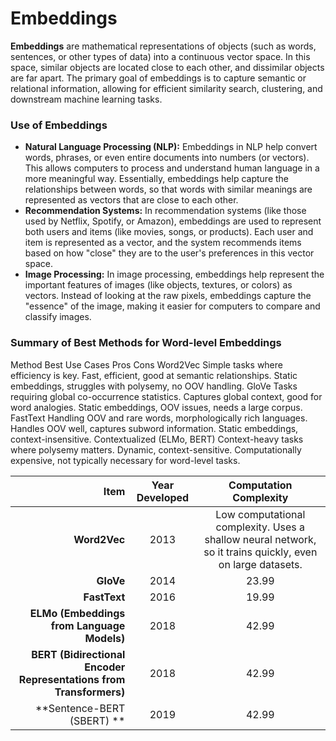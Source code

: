 # Embeddings

**Embeddings** are mathematical representations of objects (such as words, sentences, or other types of data) into a continuous vector space. In this space, similar objects are located close to each other, and dissimilar objects are far apart. The primary goal of embeddings is to capture semantic or relational information, allowing for efficient similarity search, clustering, and downstream machine learning tasks.

### Use of Embeddings

- **Natural Language Processing (NLP):** Embeddings in NLP help convert words, phrases, or even entire documents into numbers (or vectors). This allows computers to process and understand human language in a more meaningful way. Essentially, embeddings help capture the relationships between words, so that words with similar meanings are represented as vectors that are close to each other.
- **Recommendation Systems:** In recommendation systems (like those used by Netflix, Spotify, or Amazon), embeddings are used to represent both users and items (like movies, songs, or products). Each user and item is represented as a vector, and the system recommends items based on how "close" they are to the user's preferences in this vector space.
- **Image Processing:** In image processing, embeddings help represent the important features of images (like objects, textures, or colors) as vectors. Instead of looking at the raw pixels, embeddings capture the "essence" of the image, making it easier for computers to compare and classify images.

### Summary of Best Methods for Word-level Embeddings
Method	Best Use Cases	Pros	Cons
Word2Vec	Simple tasks where efficiency is key.	Fast, efficient, good at semantic relationships.	Static embeddings, struggles with polysemy, no OOV handling.
GloVe	Tasks requiring global co-occurrence statistics.	Captures global context, good for word analogies.	Static embeddings, OOV issues, needs a large corpus.
FastText	Handling OOV and rare words, morphologically rich languages.	Handles OOV well, captures subword information.	Static embeddings, context-insensitive.
Contextualized (ELMo, BERT)	Context-heavy tasks where polysemy matters.	Dynamic, context-sensitive.	Computationally expensive, not typically necessary for word-level tasks.

| **Item**                                                          | **Year Developed** |   **Computation Complexity**   |
| ----------------------------------------------------------------: | :----------------: | :----------------------------: | 
| **Word2Vec**                                                      |        2013        | Low computational complexity. Uses a shallow neural network, so it trains quickly, even on large datasets.                |
| **GloVe**                                                         |        2014        | 23.99 |
| **FastText**                                                      |        2016        | 19.99 |
| **ELMo (Embeddings from Language Models)**                        |        2018        | 42.99 |
| **BERT (Bidirectional Encoder Representations from Transformers)**|        2018        | 42.99 |
| **Sentence-BERT (SBERT)                                         **|        2019        | 42.99 |
